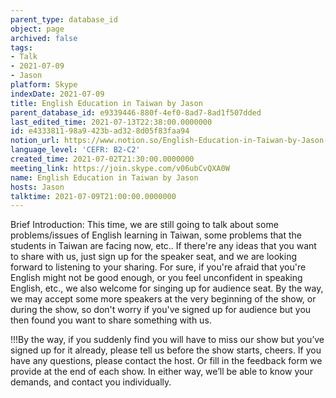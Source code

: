 ```yaml
---
parent_type: database_id
object: page
archived: false
tags:
- Talk
- 2021-07-09
- Jason
platform: Skype
indexDate: 2021-07-09
title: English Education in Taiwan by Jason
parent_database_id: e9339446-880f-4ef0-8ad7-8ad1f507dded
last_edited_time: 2021-07-13T22:38:00.0000000
id: e4333811-98a9-423b-ad32-8d05f83faa94
notion_url: https://www.notion.so/English-Education-in-Taiwan-by-Jason-e433381198a9423bad328d05f83faa94
language_level: 'CEFR: B2-C2'
created_time: 2021-07-02T21:30:00.0000000
meeting_link: https://join.skype.com/v06ubCvQXA0W
name: English Education in Taiwan by Jason
hosts: Jason
talktime: 2021-07-09T21:00:00.0000000
---
```





Brief Introduction: This time, we are still going to talk about some problems/issues of English learning in Taiwan, some problems that the students in Taiwan are facing now, etc.. If there're any ideas that you want to share with us, just sign up for the speaker seat, and we are looking forward to listening to your sharing. 
For sure, if you're afraid that you're English might not be good enough, or you feel unconfident in speaking English, etc., we also welcome for singing up for audience seat. By the way, we may accept some more speakers at the very beginning of the show, or during the show, so don't worry if you've signed up for audience but you then found you want to share something with us.

!!!By the way, if you suddenly find you will have to miss our show but you’ve signed up for it already, please tell us before the show starts, cheers.
If you have any questions, please contact the host. Or fill in the feedback form we provide at the end of each show. In either way, we’ll be able to know your demands, and contact you individually.

